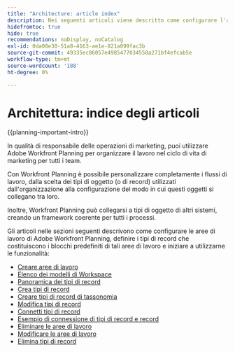 ```yaml
---
title: "Architecture: article index"
description: Nei seguenti articoli viene descritto come configurare l'architettura di Adobe Workfront Planning. Come parte di questa configurazione, è possibile imparare a creare aree di lavoro, tipi di record e campi personalizzati per mappare i flussi di lavoro che si desidera gestire in Workfront Planning.
hidefromtoc: true
hide: true
recommendations: noDisplay, noCatalog
exl-id: 0da08e30-51a8-4163-ae1e-821a099fac3b
source-git-commit: 49335ec86057e4985477034558a271bf4efcab5e
workflow-type: tm+mt
source-wordcount: '188'
ht-degree: 0%

---
```


<!--
---
title: "Architecture: article index"
description: The following articles describe how you can configure the architecture of Adobe Workfront Planning. As part of this configuration, you learn how you create workspaces, record types, and custom fields to map out the workflows you want to manage in Workfront Planning. 
hidefromtoc: yes
author: Alina
feature: Work Management
role: User, Admin
hide: yes
---
-->

<!--update the metadata with real information when making this avilable in TOC and in the left nav-->

# Architettura: indice degli articoli

{{planning-important-intro}}

In qualità di responsabile delle operazioni di marketing, puoi utilizzare Adobe Workfront Planning per organizzare il lavoro nel ciclo di vita di marketing per tutti i team.

Con Workfront Planning è possibile personalizzare completamente i flussi di lavoro, dalla scelta dei tipi di oggetto (o di record) utilizzati dall&#39;organizzazione alla configurazione del modo in cui questi oggetti si collegano tra loro.

Inoltre, Workfront Planning può collegarsi a tipi di oggetto di altri sistemi, creando un framework coerente per tutti i processi.

Gli articoli nelle sezioni seguenti descrivono come configurare le aree di lavoro di Adobe Workfront Planning, definire i tipi di record che costituiscono i blocchi predefiniti di tali aree di lavoro e iniziare a utilizzarne le funzionalità:

* [Creare aree di lavoro](../architecture/create-workspaces.md)
* [Elenco dei modelli di Workspace](../architecture/workspace-templates.md)
* [Panoramica dei tipi di record](../architecture/overview-of-record-types-and-taxonomies.md)
* [Crea tipi di record](../architecture/create-record-types.md)
* [Creare tipi di record di tassonomia](../architecture/create-a-taxonomy.md)
* [Modifica tipi di record](../architecture/edit-record-types.md)
* [Connetti tipi di record](../architecture/connect-record-types.md)
* [Esempio di connessione di tipi di record e record](../architecture/example-connect-record-types-and-records.md)
* [Eliminare le aree di lavoro](../architecture/delete-workspaces.md)
* [Modificare le aree di lavoro](/help/quicksilver/maestro/architecture/edit-workspaces.md)
* [Elimina tipi di record](../architecture/delete-record-types.md)


